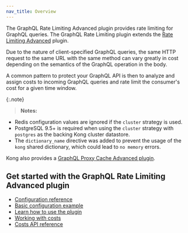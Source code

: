 ```yaml
---
nav_title: Overview
---
```


The GraphQL Rate Limiting Advanced plugin provides rate limiting for GraphQL queries. The
GraphQL Rate Limiting plugin extends the
[Rate Limiting Advanced](/hub/kong-inc/rate-limiting-advanced/) plugin.

Due to the nature of client-specified GraphQL queries, the same HTTP request
to the same URL with the same method can vary greatly in cost depending on the
semantics of the GraphQL operation in the body.

A common pattern to protect your GraphQL API is then to analyze and
assign costs to incoming GraphQL queries and rate limit the consumer's
cost for a given time window.

{:.note}
> **Notes:**
  * Redis configuration values are ignored if the `cluster` strategy is used.
  * PostgreSQL 9.5+ is required when using the `cluster` strategy with `postgres` as the backing Kong cluster datastore.
  * The `dictionary_name` directive was added to prevent the usage of the `kong` shared dictionary, which could lead to `no memory` errors.

Kong also provides a [GraphQL Proxy Cache Advanced plugin](/hub/kong-inc/graphql-proxy-cache-advanced/).

## Get started with the GraphQL Rate Limiting Advanced plugin

* [Configuration reference](/hub/kong-inc/graphql-rate-limiting-advanced/configuration/)
* [Basic configuration example](/hub/kong-inc/graphql-rate-limiting-advanced/how-to/basic-example/)
* [Learn how to use the plugin](/hub/kong-inc/graphql-rate-limiting-advanced/how-to/)
* [Working with costs](/hub/kong-inc/graphql-rate-limiting-advanced/how-to/costs/)
* [Costs API reference](/hub/kong-inc/graphql-rate-limiting-advanced/api/)
